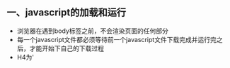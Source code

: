 ## 一、javascript的加载和运行
* 浏览器在遇到body标签之前，不会渲染页面的任何部分
* 每一个javascript文件都必须等待前一个javascript文件下载完成并运行完之后，才能开始下自己的下载过程
* H4为'<script>'添加一个扩展属性：defer。该属性指明元素中所包含的脚本不打算修改DOM，因此代码可以稍后执行。任何带有defer属性的'<script>'元素在DOM加载完成之前不会被执行。

## 二、数据访问
### 1、四种基本数据存储位置
* 直接量:字符串，数字，布尔值，对象，数组，函数，正则表达式，具有特殊意义的空值，以及未定义
* 变量：开发人员使用var关键字创建用于存储数据值
* 数组项：具有数字索引，存储一个javascript数组对象
* 对象成员：具有字符串索引，存储一个javascript对象
### 2、
#### 2.1 managing scope 管理作用域
#### 2.2 scope chains and identifier resolution作用域链和标识符解析
每一个javascript函数都表示为对象，进一步说，它是一个函数实例。函数对象正如其他对象那样，拥有你可以编程访问的属性，和一些不呢鞥被程序冯文，仅供javascript引擎使用的内部属性，其中一个内部属性是[[scope]],内部[[scope]]属性包含一个函数被创建的作用域中对象的合集，此合集被称为函数的作用域链，它决定哪些数据可由函数访问。
#### 2.3 运行函数时建立一个内部对象，称作“运行期上下文”execute context,一个运行期上下文定义了一个函数运行时的环境，对函数每次运行而言，每个运行期上下文都是独一的，多次调用一个函数会导致多次创建运行期上下文。函数执行完毕，运行期上下文就被销毁
#### 2.4 with 和try catch中的catch语句都会人为的改变运行期上下文的作用域链
* 当try语句发生错误时，程序流自动转入catch块，并将异常对象推入作用域链前端的一个可变对象中。在catch块中，函数的所有局部变量现在被放在第二个作用域链对象中。


